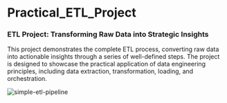 # Practical_ETL_Project

### ETL Project: Transforming Raw Data into Strategic Insights 

This project demonstrates the complete ETL process, converting raw data into actionable insights through a series of well-defined steps. The project is designed to showcase the practical application of data engineering principles, including data extraction, transformation, loading, and orchestration.



![simple-etl-pipeline](https://github.com/Chichi126/simple_etl_demo/assets/140970592/6100d4ee-e2ec-4472-9973-2945c0a8f8e7)


